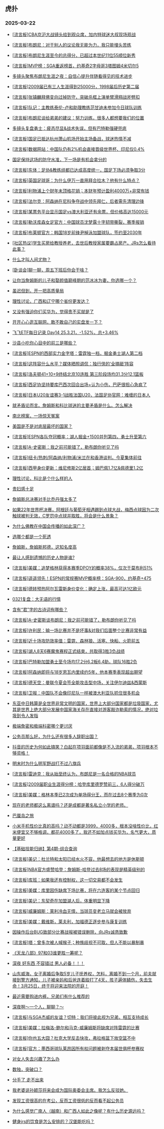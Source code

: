 ## 虎扑 
### 2025-03-22

+ [[流言板]CBA京沪大战镜头给到观众席，加内特球迷大叔现场观战](https://bbs.hupu.com/631276280.html)

+ [[流言板]布朗尼：对于别人的议论我无能为力，我只能埋头苦练](https://bbs.hupu.com/631274373.html)

+ [[流言板]布朗尼生涯至今的总得分，已超过本世纪11位55顺位新秀](https://bbs.hupu.com/631277624.html)

+ [[流言板]MVP榜：SGA重返榜首，约基奇2字母哥3塔图姆4米切尔5](https://bbs.hupu.com/631278754.html)

+ [多镜头聚焦布朗尼生涯之夜：自信心提升伴随看得见的技术进步](https://bbs.hupu.com/631277293.html)

+ [[流言板]2009届已有三人生涯得到25000分，1998届后历史第二届](https://bbs.hupu.com/631276946.html)

+ [[流言板]张镇麟拜佛变向过掉防守，突破杀框上演单臂滑翔战斧劈扣](https://bbs.hupu.com/631276867.html)

+ [[流言板]队记：主教练泰伦-卢和助理教练范甘迪未参加今日球队训练](https://bbs.hupu.com/631275308.html)

+ [[流言板]布朗尼谈给弟弟的建议：努力训练，很多人都想要我们的位置](https://bbs.hupu.com/631275257.html)

+ [多镜头复盘勇士：疲态尽显&amp;战术失误，但有巴特勒强硬兜底](https://bbs.hupu.com/631275253.html)

+ [[流言板]国足已抵达杭州萧山机场开始主场备战，球迷热情不减](https://bbs.hupu.com/631275440.html)

+ [[流言板]数据网站：中国队仍有2%机会直接晋级世界杯、印尼仅0.4%](https://bbs.hupu.com/631272352.html)

+ [国足保持这场的防守水准，下一场是有机会拿分的](https://bbs.hupu.com/631271888.html)

+ [[流言板]东体：足协&amp;教练组都已达成高度统一，国足下场必须争取3分](https://bbs.hupu.com/631271004.html)

+ [[流言板]英国足球哥：为什么伊万一直用拜合拉木？他有什么特点？](https://bbs.hupu.com/631271008.html)

+ [[流言板]利物浦上个财年未顶格花销；本财年预计盈利4000万+非常有钱](https://bbs.hupu.com/631270523.html)

+ [[流言板]法尔克：阿森纳在尼科争夺战中领先拜仁，后者需先清理边锋](https://bbs.hupu.com/631274155.html)

+ [[流言板]某票务平台显示国足vs澳大利亚还有余票，但价格高达15000元](https://bbs.hupu.com/631268937.html)

+ [[流言板]勒沃库森女足官方：中国球员沈梦露十字韧带撕裂，赛季报销](https://bbs.hupu.com/631275809.html)

+ [[流言板]布莱顿官方：韩国18岁前锋尹棹泳加盟球队，签约至2030年](https://bbs.hupu.com/631273723.html)

+ [[社区热议]学生买房给教授养老，去世后教授家属要霸占房产。JRs怎么看待此事？](https://bbs.hupu.com/631274320.html)

+ [什么才叫人间尤物？](https://bbs.hupu.com/631275468.html)

+ [[卧谈会]聊一聊，周五下班后你会干啥？](https://bbs.hupu.com/631277162.html)

+ [让你当詹姆斯的儿子和娶颜值巅峰期的范冰冰为妻，你选哪一个？](https://bbs.hupu.com/631275763.html)

+ [虽迟但到，开一把高质量局](https://bbs.hupu.com/631275918.html)

+ [理性讨论，广西和辽宁哪个省份更发达？](https://bbs.hupu.com/631275436.html)

+ [又没有强迫你们买华为，觉得贵不买就是了](https://bbs.hupu.com/631274383.html)

+ [开开心心逛互联网，敢不敢自己的实盘发一下？](https://bbs.hupu.com/631274251.html)

+ [飞飞ETF每日记录 Day14 25.3.21，-1.52%，总+3.46%](https://bbs.hupu.com/631275250.html)

+ [沙县小吃你心目中的前三是哪些？](https://bbs.hupu.com/631275462.html)

+ [[流言板]ESPN的西部实力金字塔：雷霆独一档，掘金勇士湖人第二档](https://bbs.hupu.com/631280055.html)

+ [[流言板]这阵容什么水平？媒体晒照调侃：独行侠的‘全搞砸’阵容](https://bbs.hupu.com/631279301.html)

+ [[流言板]洛夫顿41+10+9终结北京10连胜 第三阶段场均31.3分12.1篮板](https://bbs.hupu.com/631278333.html)

+ [[流言板]西足协坚持要库巴西次回合出场+认为小伤，巴萨很担心急疯了](https://bbs.hupu.com/631278981.html)

+ [[流言板]日本U20友谊赛3-1战胜法国U20，法国足协官网：难缠的日本人](https://bbs.hupu.com/631271113.html)

+ [就矛盾论而言。詹姆斯和科比球迷的主要矛盾是什么。怎么解决](https://bbs.hupu.com/631278521.html)

+ [南北榜案，一场惊天冤案](https://bbs.hupu.com/631275319.html)

+ [美国是不是对底层最坏的国家？](https://bbs.hupu.com/631275743.html)

+ [[流言板]ESPN各队夺冠概率：湖人掘金+1500并列第四，勇士升至第六](https://bbs.hupu.com/631280356.html)

+ [[流言板]A-史密斯：我之前可能错了，勒布朗你听见了吗](https://bbs.hupu.com/631280560.html)

+ [[流言板]纽卡/热刺/阿森纳/利物浦/米兰在和香港谈判，今夏集体前往](https://bbs.hupu.com/631278283.html)

+ [[流言板]西甲身价更新：维尼修斯2亿居首；姆巴佩1.7亿&amp;佩德里1.2亿](https://bbs.hupu.com/631276260.html)

+ [理性讨论，科比是个什么样的人](https://bbs.hupu.com/631279525.html)

+ [贵妇感十足](https://bbs.hupu.com/631278766.html)

+ [詹姆斯总决赛对手比乔丹强太多了](https://bbs.hupu.com/631278540.html)

+ [如果22年世界杯决赛，阿根廷与葡萄牙相遇踢到点球大战，梅西点球因为二次触球被判无效，C罗罚中点球并取胜，将会是什么景象？](https://bbs.hupu.com/631279967.html)

+ [为什么佛教在中国会传播的如此深广？](https://bbs.hupu.com/631279353.html)

+ [选哪个都是一个死透](https://bbs.hupu.com/631278828.html)

+ [詹姆斯，詹姆斯邦德，这知名度高](https://bbs.hupu.com/631278350.html)

+ [最让人感到遗憾的历史人物是谁?](https://bbs.hupu.com/631276294.html)

+ [[流言板]美媒：追梦格林获得本赛季DPOY的概率38%，仅次于莫布利51%](https://bbs.hupu.com/631279921.html)

+ [[流言板]遥遥领先！ESPN的常规赛MVP概率榜：SGA-900，约基奇+475](https://bbs.hupu.com/631280179.html)

+ [[流言板]德转预热阿尔瓦雷斯身价变化：确定上涨，最高可达1亿欧元](https://bbs.hupu.com/631271896.html)

+ [0321复盘：大无语的行情](https://bbs.hupu.com/631279235.html)

+ [含有“君”字的古诗词有哪些？](https://bbs.hupu.com/631280156.html)

+ [[流言板]A-史密斯谈布朗尼：我之前可能错了，勒布朗你听见了吗](https://bbs.hupu.com/631280560.html)

+ [[流言板]许利民：输一场比赛并不是坏事&amp;对我们后面整个比赛非常有益](https://bbs.hupu.com/631279191.html)

+ [[流言板]近十场攻防效率值：雷霆、森林狼、活塞、快船、火箭前五](https://bbs.hupu.com/631279767.html)

+ [[流言板]湖人8天6赛魔鬼赛程正式结束，共取得3胜3负战绩](https://bbs.hupu.com/631278919.html)

+ [[流言板]巴特勒加盟勇士至今场均17.2分6.2板6.4助，球队16胜2负](https://bbs.hupu.com/631279761.html)

+ [[流言板]阿森纳即将与18岁恩瓦内里续约5年，他本赛季表现超出期望](https://bbs.hupu.com/631277661.html)

+ [[流言板]德天空：曼联今夏会签全能攻击型中场，关注伊尔迪兹&amp;西蒙斯](https://bbs.hupu.com/631274360.html)

+ [[流言板]卫报：中国队不会像印尼队一样被澳大利亚队抓住很多机会](https://bbs.hupu.com/631275287.html)

+ [东亚中日韩算是全世界非常文明的国家，世界上大部分国家都是垃圾国家，尤其是世界上绝大部分发展中国家海关存在直接对游客敲诈勒索的情况，绝对垃圾到令人发指](https://bbs.hupu.com/631279725.html)

+ [极端詹密和极端科密哪个更讨厌](https://bbs.hupu.com/631280630.html)

+ [公务员那么好，为什么还有很多人辞职出国？](https://bbs.hupu.com/631280320.html)

+ [抖音的历史为何如此搞笑？白起在项羽面前都像是不入流的弟弟，项羽根本不够资格！](https://bbs.hupu.com/631279592.html)

+ [明末时为什么明军野战打不过八旗兵](https://bbs.hupu.com/631279997.html)

+ [[流言板]雷迪克：我从始至终认为，布朗尼是一名合格的NBA球员](https://bbs.hupu.com/631280775.html)

+ [[流言板]2009届职业生涯得分榜：哈登库里德罗赞前三，6人得分破万](https://bbs.hupu.com/631279707.html)

+ [[流言板]美媒：格林本季已2次成为单场得分王，而在过去8个赛季为0次](https://bbs.hupu.com/631280105.html)

+ [现在的老师都这么离谱吗？还是成都是著名私立小学的老师。](https://bbs.hupu.com/631280714.html)

+ [巴厘岛之旅](https://bbs.hupu.com/631280810.html)

+ [小米手机性价比真的高吗？动不动都是3999，4000多，根本没啥性价比，红米便宜又不够格调，都花4000多了，我还不如加点钱买华为，名气更大，质量更好](https://bbs.hupu.com/631279904.html)

+ [【基础技能归纳】第4期-综合查询](https://bbs.hupu.com/631280389.html)

+ [[流言板]美记：杜兰特和太阳已经水火不容，他最想去的地方是休斯顿](https://bbs.hupu.com/631281247.html)

+ [[流言板]NBA官方盛赞哈登：詹姆斯-哈登过去8场的表现是精英级别的](https://bbs.hupu.com/631281000.html)

+ [[流言板]库班：如果我还有控制权，这一切交易都不会发生](https://bbs.hupu.com/631281326.html)

+ [[流言板]美媒：库里因伤缺席下场比赛，将在六连客的某个节点回归](https://bbs.hupu.com/631281154.html)

+ [[流言板]美记：东契奇在加盟湖人后，体重明显下降](https://bbs.hupu.com/631281292.html)

+ [[流言板]威廉姆斯：莱利冷血无情，当球员变老立马就会被放弃](https://bbs.hupu.com/631280709.html)

+ [[流言板]美媒：戴维斯，莱夫利，加福德正逐步参与康复训练](https://bbs.hupu.com/631280832.html)

+ [因操作后台BUG致部分比赛战报被错误删除，向JRs诚恳致歉](https://bbs.hupu.com/631278674.html)

+ [[流言板]塔：曾多次被人喊猴子；种族歧视不可取，但人不能以暴制暴](https://bbs.hupu.com/631279540.html)

+ [《天龙八部》97和03谁更胜一筹呢？](https://bbs.hupu.com/631280880.html)

+ [深夜   好东西  不容错过  男人必备！！！](https://bbs.hupu.com/631281536.html)

+ [山东威海，女子离婚后争取5岁儿子抚养权，怎料，离婚不到一个月，前夫就接到警方通知，儿子被亲妈和后爸连着殴打了4天，孩子遍体鳞伤，失去生命！3月25日，终于将迎来法院的开庭！](https://bbs.hupu.com/631280927.html)

+ [最近需要购进内裤，兄弟们有什么推荐的](https://bbs.hupu.com/631280640.html)

+ [深夜啊～一个人，聊聊？～](https://bbs.hupu.com/631280961.html)

+ [[流言板]与SGA杰威的友谊？切特：我们将彼此视为兄弟，相互支持成长](https://bbs.hupu.com/631280910.html)

+ [[流言板]美媒：拉梅洛-鲍尔和马克-威廉姆斯将缺席对阵雷霆的比赛](https://bbs.hupu.com/631281079.html)

+ [[流言板]你也五大囧？杜克大学反击快攻，弗拉格篮下放空篮不中](https://bbs.hupu.com/631281440.html)

+ [[流言板]官方：墨西哥球队莱昂因所有权问题被剥夺本届世俱杯参赛权](https://bbs.hupu.com/631280167.html)

+ [对女人失去兴趣了怎么办](https://bbs.hupu.com/631281401.html)

+ [数独，突破口？](https://bbs.hupu.com/631280983.html)

+ [分手了 走不出来](https://bbs.hupu.com/631281191.html)

+ [我老婆说孙颖莎将来会成为国际奥委会主席。我怎么反驳她。](https://bbs.hupu.com/631281188.html)

+ [发现工资很高的在考公，反而工资很低的反而看不起公务员](https://bbs.hupu.com/631281491.html)

+ [为什么感觉广南人（越南）和广西人如此之像呢？有什么历史源远吗？](https://bbs.hupu.com/631280948.html)

+ [健身jrs的饮食是怎么安排的？汉堡能吃吗？](https://bbs.hupu.com/631281242.html)

